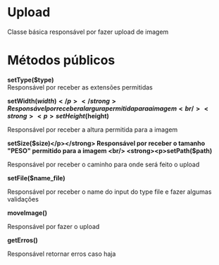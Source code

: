 # Upload
Classe básica responsável por fazer upload de imagem

# Métodos públicos

<strong> <p>setType($type)</strong><br />
Responsável por receber as extensões permitidas
</p>

<strong><p>setWidth($width)</p></strong>
Responsável por receber a largura permitida para a imagem
<br/>
<strong><p>setHeight($height)</p></strong>
Responsável por receber a altura permitida para a imagem
<br/>
<strong><p>setSize($size)</p></strong>
Responsável por receber o tamanho "PESO" permitido para a imagem
<br/>
<strong><p>setPath($path)</p></strong>
Responsável por receber o caminho para onde será feito o upload
<br/>
<strong><p>setFile($name_file)</p></strong>
Responsável por receber o name do input do type file e fazer algumas validações
<br/>
<strong><p>moveImage()</p></strong>
Responsável por fazer o upload
<br/>
<strong><p>getErros()</p></strong>
Responsável retornar erros caso haja
<br/>




